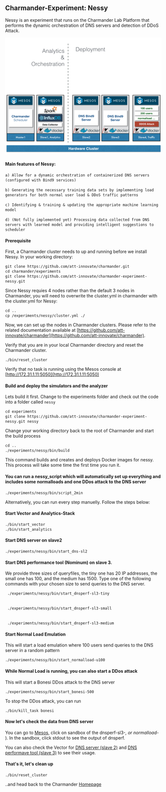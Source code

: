 Charmander-Experiment: Nessy
----------------------------

Nessy is an experiment that runs on the Charmander Lab Platform that performs the dynamic orchestration of DNS servers and detection of DDoS Attack. 

![image](https://github.com/att-innovate/charmander-experiment-nessy/blob/master/docs/Nessy_Implementation.jpg?raw=true)

#### Main features of Nessy:
    a) Allow for a dynamic orchestration of containerized DNS servers (configured with Bind9 services) 
    
    b) Generating the necessary training data sets by implementing load generators for both normal user load & DDoS traffic patterns
    
    c) Identifying & training & updating the appropriate machine learning model
    
    d) (Not fully implemented yet) Processing data collected from DNS servers with learned model and providing intelligent suggestions to scheduler


#### Prerequisite

First, a Charmander cluster needs to up and running before we install Nessy. In your working directory:

    git clone https://github.com/att-innovate/charmander.git
    cd charmander/experiments
    git clone https://github.com/att-innovate/charmander-experiment-nessy.git

Since Nessy requies 4 nodes rather than the default 3 nodes in Charmander, you will need to overwrite the cluster.yml in charmander with the cluster.yml for Nessy:
    
    cd .. 
    cp /experiments/nessy/cluster.yml ./

Now, we can set up the nodes in Charmander clusters. Please refer to the related documentation available at [https://github.com/att-innovate/charmander](https://github.com/att-innovate/charmander).


Verify that you are in your local Charmander directory and reset the Charmander cluster.

    ./bin/reset_cluster

Verify that no task is running using the Mesos console at [http://172.31.1.11:5050](http://172.31.1.11:5050)

#### Build and deploy the simulators and the analyzer

Lets build it first. Change to the experiments folder and check out the code into a folder called `nessy`

    cd experiments
    git clone https://github.com/att-innovate/charmander-experiment-nessy.git nessy

Change your working directory back to the root of Charmander and start the build process

    cd ..
    ./experiments/nessy/bin/build

This command builds and creates and deploys Docker images for nessy.
This process will take some time the first time you run it.

#### You can run a nessy_script which will automatically set up everything and  includes some normalloads and one DDos attack to the DNS server

    ./experiments/nessy/bin/script_2min


Alternatively, you can run every step manuelly. Follow the steps below:

#### Start Vector and Analytics-Stack

    ./bin/start_vector
    ./bin/start_analytics

#### Start DNS server on slave2

    ./experiments/nessy/bin/start_dns-sl2


#### Start DNS performance tool (Nominum) on slave 3. 
We provide three sizes of queryfiles, the tiny one has 20 IP addresses, the small one has 100, and the medium has 1500. Type one of the following commands with your chosen size to send queries to the DNS server. 

	
	 ./experiments/nessy/bin/start_dnsperf-sl3-tiny

    
     ./experiments/nessy/bin/start_dnsperf-sl3-small


     ./experiments/nessy/bin/start_dnsperf-sl3-medium

#### Start Normal Load Emulation
This will start a load emulation where 100 users send queries to the DNS server in a random pattern

    ./experiments/nessy/bin/start_normalload-u100


#### While Normal Load is running, you can also start a DDos attack
This will start a Bonesi DDos attack to the DNS server

    ./experiments/nessy/bin/start_bonesi-500
    
To stop the DDos attack, you can run

    ./bin/kill_task bonesi

#### Now let's check the data from DNS server
You can go to [Mesos](http://172.31.1.11:5050/#/), click on sandbox of the dnsperf-sl3-*, or normalload-* ). In the sandbox, click stdout to see the output of dnsperf.

You can also check the Vector for [DNS server (slave 2)](http://172.31.2.11:31790/#/?hostspec=localhost&host=172.31.2.12)  and [DNS performave tool (slave 3)](http://slave3:31500/containers/) to see their usage. 
 

#### That's it, let's clean up

    ./bin/reset_cluster

..and head back to the Charmander [Homepage](https://github.com/att-innovate/charmander/)
